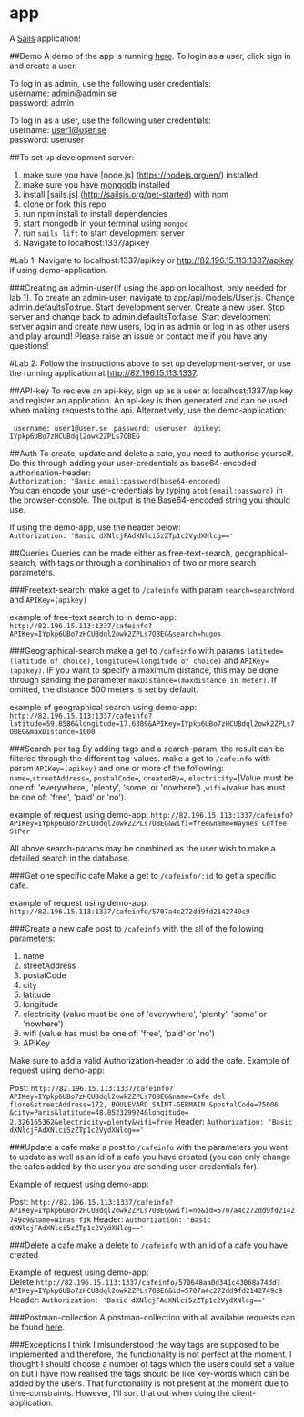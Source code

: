 # app
A [Sails](http://sailsjs.org) application!

##Demo
A demo of the app is running [here](http://82.196.15.113:1337/apikey).
To login as a user, click sign in and create a user.

To log in as admin, use the following user credentials:  
username: admin@admin.se  
password: admin  

To log in as a user, use the following user credentials:  
username: user1@user.se  
password: useruser  

##To set up development server:
1. make sure you have [node.js] (https://nodejs.org/en/) installed
2. make sure you have [mongodb](https://www.mongodb.com) installed
3. install [sails.js] (http://sailsjs.org/get-started) with npm
4. clone or fork this repo
5. run npm install to install dependencies
6. start mongodb in your terminal using ```mongod```
7. run ```sails lift``` to start development server
8. Navigate to localhost:1337/apikey

#Lab 1:
Navigate to localhost:1337/apikey or http://82.196.15.113:1337/apikey if using demo-application.

###Creating an admin-user(if using the app on localhost, only needed for lab 1).
To create an admin-user, navigate to app/api/models/User.js. Change admin.defaultsTo:true. Start development server. Create a new user.
Stop server and change back to admin.defaultsTo:false. Start development server again and create new users, log in as admin or log in as other users and play around!
Please raise an issue or contact me if you have any questions!

#Lab 2:
Follow the instructions above to set up development-server, or use the running application at http://82.196.15.113:1337.

##API-key
To recieve an api-key, sign up as a user at localhost:1337/apikey and register an application. An api-key is then generated and can be used when making requests to the api. Alternetively, use
the demo-application:

``` username: user1@user.se```
``` password: useruser```
``` apikey: IYpkp6UBo7zHCUBdql2owk2ZPLs7OBEG```

##Auth
To create, update and delete a cafe, you need to authorise yourself. Do this through adding your user-credentials as base64-encoded authorisation-header:  
```Authorization: 'Basic email:password(base64-encoded)```  
You can encode your user-credentials by typing ```atob(email:password)``` in the browser-console. The output is the Base64-encoded string you should use.

If using the demo-app, use the header below:  
```Authorization: 'Basic dXNlcjFAdXNlci5zZTp1c2VydXNlcg=='```

##Queries
Queries can be made either as free-text-search, geographical-search, with tags or through a combination of two or more search parameters.

###Freetext-search:
make a get to ```/cafeinfo``` with param ```search=searchWord``` and ```APIKey=(apikey)```

example of free-text search to in demo-app:
```http://82.196.15.113:1337/cafeinfo?APIKey=IYpkp6UBo7zHCUBdql2owk2ZPLs7OBEG&search=hugos ```


###Geographical-search
make a get to ```/cafeinfo``` with params ```latitude=(latitude of choice)```, ```longitude=(longitude of choice)``` and ```APIKey=(apikey)```.
IF you want to specify a maximum distance, this may be done through sending the parameter ```maxDistance=(maxdistance in meter)```. If omitted, the distance 500 meters is set by default.

example of geographical search using demo-app:
```http://82.196.15.113:1337/cafeinfo?latitude=59.8586&longitude=17.6389&APIKey=IYpkp6UBo7zHCUBdql2owk2ZPLs7OBEG&maxDistance=1000 ```


###Search per tag
By adding tags and a search-param, the result can be filtered through the different tag-values.
make a get to ```/cafeinfo``` with param ```APIKey=(apikey)``` and one or more of the following:
```name=```,```streetAddress=```, ```postalCode=```, ```createdBy=```, ```electricity=```(Value must be one of: 'everywhere', 'plenty', 'some' or 'nowhere') ,```wifi=```(value has must be one of: 'free', 'paid' or 'no').

example of request using demo-app:
```http://82.196.15.113:1337/cafeinfo?APIKey=IYpkp6UBo7zHCUBdql2owk2ZPLs7OBEG&wifi=free&name=Waynes Coffee StPer```

All above search-params may be combined as the user wish to make a detailed search in the database.

###Get one specific cafe
Make a get to ```/cafeinfo/:id``` to get a specific cafe.

example of request using demo-app:
```http://82.196.15.113:1337/cafeinfo/5707a4c272dd9fd2142749c9 ```


###Create a new cafe
post to ```/cafeinfo``` with the all of the following parameters:
1. name
2. streetAddress
3. postalCode
4. city
5. latitude
6. longitude
7. electricity (value must be one of 'everywhere', 'plenty', 'some' or 'nowhere')
8. wifi (value has must be one of: 'free', 'paid' or 'no')
9. APIKey

Make sure to add a valid Authorization-header to add the cafe.
Example of request using demo-app:

Post: ```http://82.196.15.113:1337/cafeinfo?APIKey=IYpkp6UBo7zHCUBdql2owk2ZPLs7OBEG&name=Cafe del flore&streetAddress=172, BOULEVARD SAINT-GERMAIN &postalCode=75006 &city=Paris&latitude=48.852329924&longitude= 2.326165362&electricity=plenty&wifi=free```
Header: ```Authorization: 'Basic dXNlcjFAdXNlci5zZTp1c2VydXNlcg=='```

###Update a cafe
make a post to ```/cafeinfo``` with the parameters you want to update as well as an id of a cafe you have created (you can only change the cafes added by the user you are sending user-credentials for).

Example of request using demo-app:

Post: ```http://82.196.15.113:1337/cafeinfo?APIKey=IYpkp6UBo7zHCUBdql2owk2ZPLs7OBEG&wifi=no&id=5707a4c272dd9fd2142749c9&name=Ninas fik```
Header: ```Authorization: 'Basic dXNlcjFAdXNlci5zZTp1c2VydXNlcg=='```

###Delete a cafe
make a delete to ```/cafeinfo``` with an id of a cafe you have created

Example of request using demo-app:
Delete:```http://82.196.15.113:1337/cafeinfo/570648aa0d341c43068a74dd?APIKey=IYpkp6UBo7zHCUBdql2owk2ZPLs7OBEG&id=5707a4c272dd9fd2142749c9```
Header: ```Authorization: 'Basic dXNlcjFAdXNlci5zZTp1c2VydXNlcg=='```


###Postman-collection
A postman-collection with all available requests can be found [here]().

###Exceptions
I think I misunderstood the way tags are supposed to be implemented and therefore, the functionality is not perfect at the moment. I thought I should choose a number of tags which the users could set a value on but I have now
realised the tags should be like key-words which can be added by the users. That functionality is not present at the moment due to time-constraints. However, I'll sort that out when doing the client-application.
